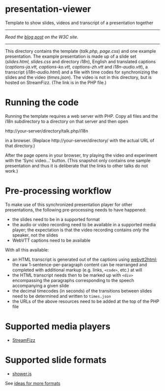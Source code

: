 # presentation-viewer
Template to show slides, videos and transcript of a presentation together

---

*Read the [blog
post](https://www.w3.org/blog/2020/09/making-video-pages-for-the-w3c-ac-meeting/)
on the W3C site.*

---

This directory contains the template (*talk.php, page.css*) and one
example presentation. The example presentation is made up of a slide
set (*slides.html, slides.css* and directory *i18n*), English and
translated captions (*captions-ja.vtt, captions-ko.vtt,
captions-zh.vtt* and *i18n-audio.vtt*), a transcript
(*i18n-audio.html*) and a file with time codes for synchronizing the
slides and the video (*times.json*). The video is not in this
directory, but is hosted on StreamFizz. (The link is in the PHP file.)

# Running the code

Running the template requires a web server with PHP. Copy all files
and the i18n subdirectory to a directory on that server and then open

  http://your-server/directory/talk.php/i18n

in a browser. (Replace http://your-server/directory/ with the actual
URL of that directory.)

After the page opens in your browser, try playing the video and
experiment with the ‘Sync video…’  button. (This snapshot only
contains one sample presentation and thus it is deliberate that the
links to other talks do not work.)

# Pre-processing workflow
To make use of this synchronized presentation player for other presentations, the following pre-processing needs to have happened:
* the slides need to be in a supported format
* the audio or video recording need to be available in a supported media player; the expectation is that the video recording contains *only* the speaker, not the slides
* WebVTT captions need to be available

With all this available:
* an HTML transcript is generated out of the captions using [webvtt2html](https://github.com/dontcallmedom/webvtt2html); the raw 1-sentence-per-paragraph content can be rearranged and completed with additional markup (e.g. links, `<code>`, etc.) at will
* the HTML transcript needs then to be marked up with `<div>` encompassing the paragraphs corresponding to the speech accompanying a given slide
* the decimal timecodes (in seconds) of the transitions between slides need to be determined and written to `times.json`
* the URLs of the above resources need to be added at the top of the PHP file

# Supported media players
* [StreamFizz](https://www.streamfizz.com/)

# Supported slide formats
* [shower.js](https://github.com/shower/core)

See [ideas for more formats](https://github.com/w3c/presentation-viewer/issues/2)
